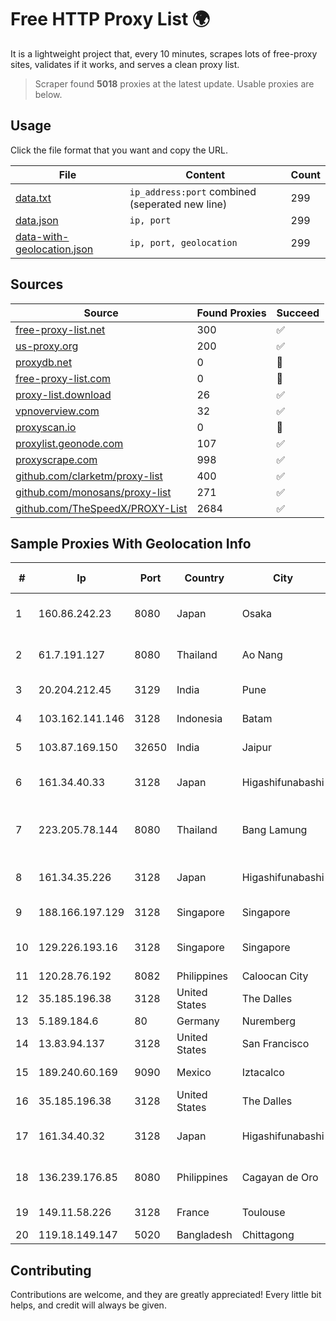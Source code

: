 
# Free HTTP Proxy List 🌍

It is a lightweight project that, every 10 minutes, scrapes lots of free-proxy sites, validates if it works, and serves a clean proxy list.


> Scraper found **5018** proxies at the latest update. Usable proxies are below.

## Usage

Click the file format that you want and copy the URL.


|File|Content|Count|
|----|-------|-----|
|[data.txt](https://raw.githubusercontent.com/themiralay/Proxy-List-World/master/data.txt)|`ip_address:port` combined (seperated new line)|299|
|[data.json](https://raw.githubusercontent.com/themiralay/Proxy-List-World/master/data.json)|`ip, port`|299|
|[data-with-geolocation.json](https://raw.githubusercontent.com/themiralay/Proxy-List-World/master/data-with-geolocation.json)|`ip, port, geolocation`|299|

## Sources

|Source|Found Proxies|Succeed|
|------|-------------|-------|
|[free-proxy-list.net](https://free-proxy-list.net)|300|✅|
|[us-proxy.org](https://www.us-proxy.org)|200|✅|
|[proxydb.net](http://proxydb.net)|0|🚫|
|[free-proxy-list.com](https://free-proxy-list.com/?page=&port=&type%5B%5D=http&type%5B%5D=https&up_time=0&search=Search)|0|🚫|
|[proxy-list.download](https://www.proxy-list.download/HTTP)|26|✅|
|[vpnoverview.com](https://vpnoverview.com/privacy/anonymous-browsing/free-proxy-servers)|32|✅|
|[proxyscan.io](https://www.proxyscan.io)|0|🚫|
|[proxylist.geonode.com](https://proxylist.geonode.com/api/proxy-list?limit=300&page=1&sort_by=lastChecked&sort_type=desc&protocols=http,https)|107|✅|
|[proxyscrape.com](https://api.proxyscrape.com/v2/?request=displayproxies&protocol=http&timeout=10000&country=all&ssl=all&anonymity=all)|998|✅|
|[github.com/clarketm/proxy-list](https://raw.githubusercontent.com/clarketm/proxy-list/master/proxy-list-raw.txt)|400|✅|
|[github.com/monosans/proxy-list](https://raw.githubusercontent.com/monosans/proxy-list/main/proxies/http.txt)|271|✅|
|[github.com/TheSpeedX/PROXY-List](https://raw.githubusercontent.com/TheSpeedX/PROXY-List/master/http.txt)|2684|✅|


## Sample Proxies With Geolocation Info

|#|Ip|Port|Country|City|Internet Service Provider|
|-|--|----|-------|----|-------------------------|
|1|160.86.242.23|8080|Japan|Osaka|Sony Network Communications Inc|
|2|61.7.191.127|8080|Thailand|Ao Nang|CAT Telecom Public Company Limited|
|3|20.204.212.45|3129|India|Pune|Microsoft Corporation|
|4|103.162.141.146|3128|Indonesia|Batam|PT Filltech Antar Nusa|
|5|103.87.169.150|32650|India|Jaipur|Tejays Industries Pvt Ltd|
|6|161.34.40.33|3128|Japan|Higashifunabashi|NTT PC Communications, Inc.|
|7|223.205.78.144|8080|Thailand|Bang Lamung|Triple T Broadband Public Company Limited|
|8|161.34.35.226|3128|Japan|Higashifunabashi|NTT PC Communications, Inc.|
|9|188.166.197.129|3128|Singapore|Singapore|DigitalOcean, LLC|
|10|129.226.193.16|3128|Singapore|Singapore|Tencent Cloud Computing (Beijing) Co|
|11|120.28.76.192|8082|Philippines|Caloocan City|Globe Telecom|
|12|35.185.196.38|3128|United States|The Dalles|Google LLC|
|13|5.189.184.6|80|Germany|Nuremberg|Contabo GmbH|
|14|13.83.94.137|3128|United States|San Francisco|Microsoft Corporation|
|15|189.240.60.169|9090|Mexico|Iztacalco|Uninet S.A. de C.V.|
|16|35.185.196.38|3128|United States|The Dalles|Google LLC|
|17|161.34.40.32|3128|Japan|Higashifunabashi|NTT PC Communications, Inc.|
|18|136.239.176.85|8080|Philippines|Cagayan de Oro|ComClark Network & Technology Corp|
|19|149.11.58.226|3128|France|Toulouse|Cogent Communications|
|20|119.18.149.147|5020|Bangladesh|Chittagong|BBTS Network|



## Contributing

Contributions are welcome, and they are greatly appreciated! Every
little bit helps, and credit will always be given.

